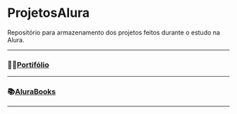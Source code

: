 # ProjetosAlura
Repositório para armazenamento dos projetos feitos durante o estudo na Alura.

---

### 🤵🏻[Portifólio](https://portifolio-gvfirmeza.vercel.app/)
   
---

### 📚[AluraBooks](https://alura-book-rouge.vercel.app/)

---
